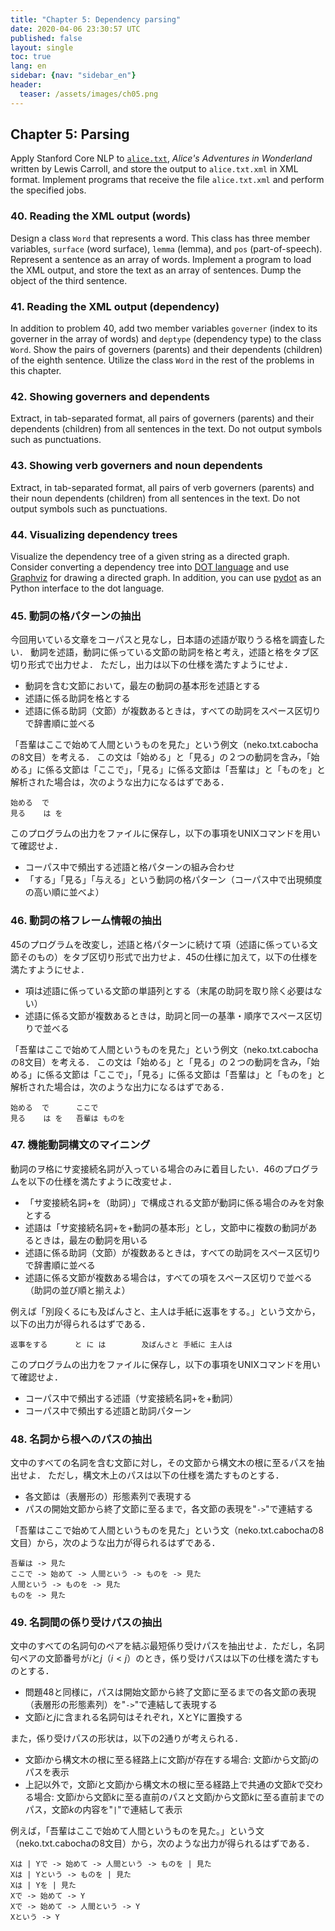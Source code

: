 ```yaml
---
title: "Chapter 5: Dependency parsing"
date: 2020-04-06 23:30:57 UTC
published: false
layout: single
toc: true
lang: en
sidebar: {nav: "sidebar_en"}
header:
  teaser: /assets/images/ch05.png
---
```


## Chapter 5: Parsing

Apply Stanford Core NLP to [`alice.txt`](alice.txt), *Alice's Adventures in Wonderland* written by Lewis Carroll, and store the output to `alice.txt.xml` in XML format.
Implement programs that receive the file `alice.txt.xml` and perform the specified jobs.

### 40. Reading the XML output (words)

Design a class `Word` that represents a word. This class has three member variables, `surface` (word surface), `lemma` (lemma), and `pos` (part-of-speech). Represent a sentence as an array of words. Implement a program to load the XML output, and store the text as an array of sentences. Dump the object of the third sentence.

### 41. Reading the XML output (dependency)

In addition to problem 40, add two member variables `governer` (index to its governer in the array of words) and `deptype` (dependency type) to the class `Word`.
Show the pairs of governers (parents) and their dependents (children) of the eighth sentence. Utilize the class `Word` in the rest of the problems in this chapter.

### 42. Showing governers and dependents

Extract, in tab-separated format, all pairs of governers (parents) and their dependents (children) from all sentences in the text. Do not output symbols such as punctuations.

### 43. Showing verb governers and noun dependents

Extract, in tab-separated format, all pairs of verb governers (parents) and their noun dependents (children) from all sentences in the text. Do not output symbols such as punctuations.

### 44. Visualizing dependency trees

Visualize the dependency tree of a given string as a directed graph. Consider converting a dependency tree into [DOT language](http://ja.wikipedia.org/wiki/DOT%E8%A8%80%E8%AA%9E) and use [Graphviz](http://www.graphviz.org/) for drawing a directed graph. In addition, you can use [pydot](https://code.google.com/p/pydot/) as an Python interface to the dot language.

### 45. 動詞の格パターンの抽出
今回用いている文章をコーパスと見なし，日本語の述語が取りうる格を調査したい．
動詞を述語，動詞に係っている文節の助詞を格と考え，述語と格をタブ区切り形式で出力せよ．
ただし，出力は以下の仕様を満たすようにせよ．

+ 動詞を含む文節において，最左の動詞の基本形を述語とする
+ 述語に係る助詞を格とする
+ 述語に係る助詞（文節）が複数あるときは，すべての助詞をスペース区切りで辞書順に並べる

「吾輩はここで始めて人間というものを見た」という例文（neko.txt.cabochaの8文目）を考える．
この文は「始める」と「見る」の２つの動詞を含み，「始める」に係る文節は「ここで」，「見る」に係る文節は「吾輩は」と「ものを」と解析された場合は，次のような出力になるはずである．

```
始める  で
見る    は を
```

このプログラムの出力をファイルに保存し，以下の事項をUNIXコマンドを用いて確認せよ．

+ コーパス中で頻出する述語と格パターンの組み合わせ
+ 「する」「見る」「与える」という動詞の格パターン（コーパス中で出現頻度の高い順に並べよ）

### 46. 動詞の格フレーム情報の抽出
45のプログラムを改変し，述語と格パターンに続けて項（述語に係っている文節そのもの）をタブ区切り形式で出力せよ．45の仕様に加えて，以下の仕様を満たすようにせよ．

+ 項は述語に係っている文節の単語列とする（末尾の助詞を取り除く必要はない）
+ 述語に係る文節が複数あるときは，助詞と同一の基準・順序でスペース区切りで並べる

「吾輩はここで始めて人間というものを見た」という例文（neko.txt.cabochaの8文目）を考える．
この文は「始める」と「見る」の２つの動詞を含み，「始める」に係る文節は「ここで」，「見る」に係る文節は「吾輩は」と「ものを」と解析された場合は，次のような出力になるはずである．

```
始める  で      ここで
見る    は を   吾輩は ものを
```

### 47. 機能動詞構文のマイニング
動詞のヲ格にサ変接続名詞が入っている場合のみに着目したい．46のプログラムを以下の仕様を満たすように改変せよ．

+ 「サ変接続名詞+を（助詞）」で構成される文節が動詞に係る場合のみを対象とする
+ 述語は「サ変接続名詞+を+動詞の基本形」とし，文節中に複数の動詞があるときは，最左の動詞を用いる
+ 述語に係る助詞（文節）が複数あるときは，すべての助詞をスペース区切りで辞書順に並べる
+ 述語に係る文節が複数ある場合は，すべての項をスペース区切りで並べる（助詞の並び順と揃えよ）

例えば「別段くるにも及ばんさと、主人は手紙に返事をする。」という文から，以下の出力が得られるはずである．

```
返事をする      と に は        及ばんさと 手紙に 主人は
```

このプログラムの出力をファイルに保存し，以下の事項をUNIXコマンドを用いて確認せよ．

+ コーパス中で頻出する述語（サ変接続名詞+を+動詞）
+ コーパス中で頻出する述語と助詞パターン

### 48. 名詞から根へのパスの抽出
文中のすべての名詞を含む文節に対し，その文節から構文木の根に至るパスを抽出せよ．
ただし，構文木上のパスは以下の仕様を満たすものとする．

+ 各文節は（表層形の）形態素列で表現する
+ パスの開始文節から終了文節に至るまで，各文節の表現を"` -> `"で連結する

「吾輩はここで始めて人間というものを見た」という文（neko.txt.cabochaの8文目）から，次のような出力が得られるはずである．

```
吾輩は -> 見た
ここで -> 始めて -> 人間という -> ものを -> 見た
人間という -> ものを -> 見た
ものを -> 見た
```

### 49. 名詞間の係り受けパスの抽出
文中のすべての名詞句のペアを結ぶ最短係り受けパスを抽出せよ．ただし，名詞句ペアの文節番号が$i$と$j$（$i < j$）のとき，係り受けパスは以下の仕様を満たすものとする．

+ 問題48と同様に，パスは開始文節から終了文節に至るまでの各文節の表現（表層形の形態素列）を"` -> `"で連結して表現する
+ 文節$i$と$j$に含まれる名詞句はそれぞれ，XとYに置換する

また，係り受けパスの形状は，以下の2通りが考えられる．

+ 文節$i$から構文木の根に至る経路上に文節$j$が存在する場合: 文節$i$から文節$j$のパスを表示
+ 上記以外で，文節$i$と文節$j$から構文木の根に至る経路上で共通の文節$k$で交わる場合: 文節$i$から文節$k$に至る直前のパスと文節$j$から文節$k$に至る直前までのパス，文節$k$の内容を"` | `"で連結して表示

例えば，「吾輩はここで始めて人間というものを見た。」という文（neko.txt.cabochaの8文目）から，次のような出力が得られるはずである．

```
Xは | Yで -> 始めて -> 人間という -> ものを | 見た
Xは | Yという -> ものを | 見た
Xは | Yを | 見た
Xで -> 始めて -> Y
Xで -> 始めて -> 人間という -> Y
Xという -> Y
```
